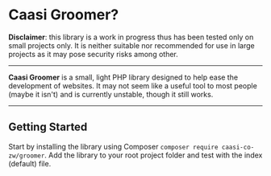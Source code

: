 # Caasi Groomer?

**Disclaimer**: this library is a work in progress thus has been tested only on small projects only. It is neither suitable nor recommended for use in large projects as it may pose security risks among other.

---

**Caasi Groomer** is a small, light PHP library designed to help ease the development of websites. It may not seem like a useful tool to most people (maybe it isn't) and is currently unstable, though it still works.

---

## Getting Started

Start by installing the library using Composer `composer require caasi-co-zw/groomer`.
Add the library to your root project folder and test with the index (default) file.
